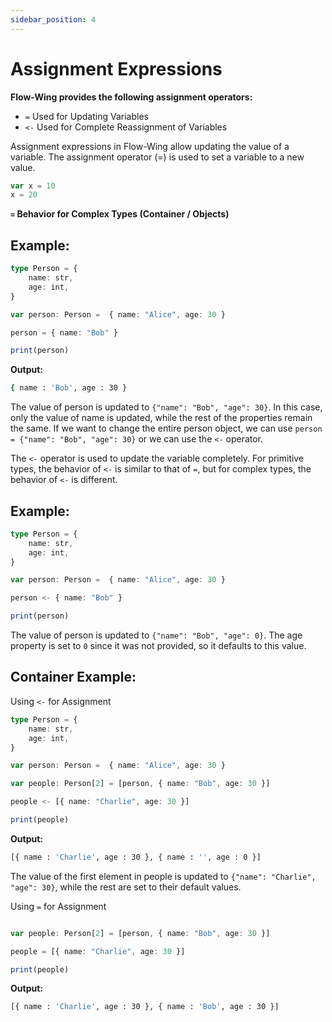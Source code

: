 ```yaml
---
sidebar_position: 4
---
```


# Assignment Expressions

**Flow-Wing provides the following assignment operators:**

- `=` Used for Updating Variables
- `<-` Used for Complete Reassignment of Variables

Assignment expressions in Flow-Wing allow updating the value of a variable. The assignment operator (=) is used to set a variable to a new value.

```ts
var x = 10
x = 20
```

**`=` Behavior for Complex Types (Container / Objects)**


## Example:

```ts
type Person = {
    name: str,
    age: int,
}

var person: Person =  { name: "Alice", age: 30 }

person = { name: "Bob" }

print(person)
```

**Output:**

```bash
{ name : 'Bob', age : 30 }
```

The value of person is updated to `{"name": "Bob", "age": 30}`. In this case, only the value of name is updated, while the rest of the properties remain the same. If we want to change the entire person object, we can use `person = {"name": "Bob", "age": 30}` or we can use the `<-` operator.


The `<-` operator is used to update the variable completely. For primitive types, the behavior of `<-` is similar to that of `=`, but for complex types, the behavior of `<-` is different.

## Example:
```ts
type Person = {
    name: str,
    age: int,
}

var person: Person =  { name: "Alice", age: 30 }

person <- { name: "Bob" }

print(person)
```

The value of person is updated to `{"name": "Bob", "age": 0}`. The age property is set to `0` since it was not provided, so it defaults to this value.


## Container Example:

Using `<-` for Assignment

```ts
type Person = {
    name: str,
    age: int,
}

var person: Person =  { name: "Alice", age: 30 }

var people: Person[2] = [person, { name: "Bob", age: 30 }]

people <- [{ name: "Charlie", age: 30 }]

print(people) 
```

**Output:**
```bash
[{ name : 'Charlie', age : 30 }, { name : '', age : 0 }]
```

The value of the first element in people is updated to `{"name": "Charlie", "age": 30}`, while the rest are set to their default values.

Using `=` for Assignment 

```ts

var people: Person[2] = [person, { name: "Bob", age: 30 }]

people = [{ name: "Charlie", age: 30 }]

print(people) 
```

**Output:**
```bash
[{ name : 'Charlie', age : 30 }, { name : 'Bob', age : 30 }]
```

